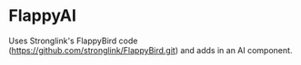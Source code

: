 # FlappyAI

Uses Stronglink's FlappyBird code (https://github.com/stronglink/FlappyBird.git) and adds in an AI component. 
